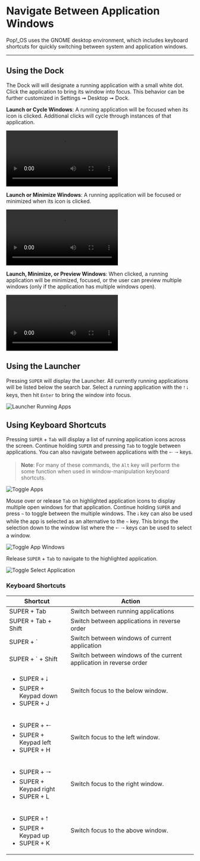 # Navigate Between Application Windows

Pop!\_OS uses the GNOME desktop environment, which includes keyboard shortcuts for quickly switching between system and application windows.

---

## Using the Dock

The Dock will will designate a running application with a small white dot. Click the application to bring its window into focus. This behavior can be further customized in Settings ➞ Desktop ➞ Dock.

**Launch or Cycle Windows**: A running application will be focused when its icon is clicked. Additional clicks will cycle through instances of that application.

<video autoplay loop>
    <source src="/images/switching-apps/launch-or-cycle.webm" />
</video>

**Launch or Minimize Windows**: A running application will be focused or minimized when its icon is clicked.

<video autoplay loop>
    <source src="/images/switching-apps/launch-or-min.webm" />
</video>

**Launch, Minimize, or Preview Windows**: When clicked, a running application will be minimized, focused, or the user can preview multiple windows (only if the application has multiple windows open).

<video autoplay loop>
    <source src="/images/switching-apps/launch-min-preview.webm" />
</video>

<!--
View all windows in the current workspace by pressing `SUPER` + `D`. For more information about Workspaces, see [Using Workspaces](using-workspaces.md).

![Display All Windows](/images/locate-launch-applications/display-all-windows.png)

Use the the `🠐` `🠑` `🠒` `🠓` keys or mouse to move between windows. Select a window with left-click or by pressing `Enter`.

![Select Displayed Window](/images/locate-launch-applications/select-displayed-window.png)

Switch back to the previously selected window by pressing `Alt` + `Esc`.
-->

## Using the Launcher

Pressing `SUPER` will display the Launcher. All currently running applications will be listed below the search bar. Select a running application with the `🠑` `🠓` keys, then hit `Enter` to bring the window into focus.

![Launcher Running Apps](/images/switching-apps/launcher-running-apps.png)

## Using Keyboard Shortcuts

Pressing `SUPER` + `Tab` will display a list of running application icons across the screen. Continue holding `SUPER` and pressing `Tab` to toggle between applications. You can also navigate between applications with the `🠐` `🠒`  keys.

>**Note**: For many of these commands, the `Alt` key will perform the some function when used in window-manipulation keyboard shortcuts.

![Toggle Apps](/images/switching-apps/toggle-apps.png)

Mouse over or release `Tab` on highlighted application icons to display multiple open windows for that application. Continue holding `SUPER` and press `~` to toggle between the multiple windows. The `🠓` key can also be used while the app is selected as an alternative to the `~` key. This brings the selection down to the window list where the `🠐` `🠒` keys can be used to select a window.

![Toggle App Windows](/images/switching-apps/toggle-app-windows.png)

Release `SUPER` + `Tab` to navigate to the highlighted application.

![Toggle Select Application](/images/switching-apps/toggle-select-application.png)

### Keyboard Shortcuts

| Shortcut             | Action |
|----------------------|--------|
| SUPER + Tab | Switch between running applications |
| SUPER + Tab + Shift  | Switch between applications in reverse order |
| SUPER + ` | Switch between windows of current application |
| SUPER + ` + Shift | Switch between windows of the current application in reverse order |
| <ul><li>SUPER + 🠓</li><li>SUPER + Keypad down</li><li>SUPER + J | Switch focus to the below window. |
| <ul><li>SUPER + 🠐</li><li>SUPER + Keypad left</li><li>SUPER + H | Switch focus to the left window. |
| <ul><li>SUPER + 🠒</li><li>SUPER + Keypad right</li><li>SUPER + L | Switch focus to the right window. |
| <ul><li>SUPER + 🠑</li><li>SUPER + Keypad up</li><li>SUPER + K | Switch focus to the above window. |
